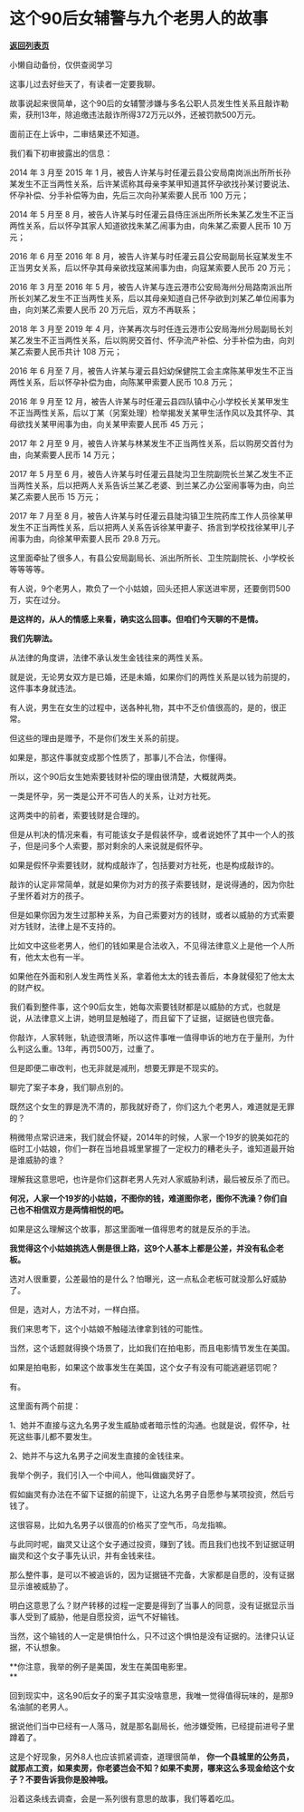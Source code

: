 # 这个90后女辅警与九个老男人的故事

[**返回列表页**](/gzh/记忆承载)

小懒自动备份，仅供查阅学习

这事儿过去好些天了，有读者一定要我聊。  

  

故事说起来很简单，这个90后的女辅警涉嫌与多名公职人员发生性关系且敲诈勒索，获刑13年，除追缴违法敲诈所得372万元以外，还被罚款500万元。  

  

面前正在上诉中，二审结果还不知道。  

  

我们看下初审披露出的信息：  

  

2014 年 3 月至 2015 年 1
月，被告人许某与时任灌云县公安局南岗派出所所长孙某发生不正当两性关系，后许某谎称其母亲李某甲知道其怀孕欲找孙某讨要说法、怀孕补偿、分手补偿等为由，先后三次向孙某索要人民币
100 万元；

  

2014 年 5 月至 8 月，被告人许某与时任灌云县侍庄派出所所长朱某乙发生不正当两性关系，后以怀孕其家人知道欲找朱某乙闹事为由，向朱某乙索要人民币 10
万元；

  

2016 年 6 月至 2016 年 8 月，被告人许某与时任灌云县公安局副局长寇某发生不正当男女关系，后以怀孕其母亲欲找寇某闹事为由，向寇某索要人民币
20 万元；

  

2016 年 3 月至 2016 年 5
月，被告人许某与连云港市公安局海州分局路南派出所所长刘某乙发生不正当两性关系，后以其母亲知道自己怀孕欲到刘某乙单位闹事为由，向刘某乙索要人民币 20
万元后，双方不再联系；

  

2018 年 3 月至 2019 年 4
月，许某再次与时任连云港市公安局海州分局副局长刘某乙发生不正当两性关系，后以购房交首付、怀孕流产补偿、分手补偿为由，向刘某乙索要人民币共计 108 万元；

  

2016 年 6 月至 7 月，被告人许某与灌云县妇幼保健院工会主席陈某甲发生不正当两性关系，后以怀孕补偿为由，向陈某甲索要人民币 10.8 万元；

  

2016 年 9 月至 12
月，被告人许某与时任灌云县四队镇中心小学校长关某甲发生不正当两性关系，后以丁某（另案处理）检举揭发关某甲生活作风以及其怀孕、其母欲找关某甲闹事为由，向关某甲索要人民币
45 万元；

  

2017 年 2 月至 9 月，被告人许某与林某发生不正当两性关系，后以购房交首付为由，向某索要人民币 14 万元；

  

2017 年 5 月至 6
月，被告人许某与时任灌云县陡沟卫生院副院长兰某乙发生不正当两性关系，后以把两人关系告诉兰某乙老婆、到兰某乙办公室闹事等为由，向兰某乙索要人民币 15 万元；

  

2017 年 7 月至 8
月，被告人许某与时任灌云县陡沟镇卫生院药库工作人员徐某甲发生不正当两性关系，后以把两人关系告诉徐某甲妻子、扬言到学校找徐某甲儿子闹事为由，向徐某甲索要人民币
29.8 万元。

  

这里面牵扯了很多人，有县公安局副局长、派出所所长、卫生院副院长、小学校长等等等等。

  

有人说，9个老男人，欺负了一个小姑娘，回头还把人家送进牢房，还要倒罚500万，实在过分。  

  

 **是这样的，从人的情感上来看，确实这么回事。但咱们今天聊的不是情。**

  

 **我们先聊法。**

  

从法律的角度讲，法律不承认发生金钱往来的两性关系。

  

就是说，无论男女双方是已婚，还是未婚，如果你们的两性关系是以钱为前提的，这件事本身就违法。

  

有人说，男生在女生的过程中，送各种礼物，其中不乏价值很高的，是的，很正常。  

  

但这些的理由是赠予，不是你们发生关系的前提。

  

如果是，那这件事就变成那个性质了，那事儿不合法，你懂得。

  

所以，这个90后女生她索要钱财补偿的理由很清楚，大概就两类。  

  

一类是怀孕，另一类是公开不可告人的关系，让对方社死。

  

这两类中的前者，索要钱财是合理的。  

  

但是从判决的情况来看，有可能该女子是假装怀孕，或者说她怀了其中一个人的孩子，但是问多个人索要，那对剩余的人来说就是假怀孕。  

  

如果是假怀孕索要钱财，就构成敲诈了，包括要对方社死，也是构成敲诈的。

  

敲诈的认定非常简单，就是如果你为对方的孩子索要钱财，是说得通的，因为你肚子里怀着对方的孩子。  

  

但是如果你因为发生过那种关系，为自己索要对方的钱财，或者以威胁的方式索要对方钱财，法律上是不支持的。

  

比如文中这些老男人，他们的钱如果是合法收入，不见得法律意义上是他一个人所有，他太太也有一半。

  

如果他在外面和别人发生两性关系，拿着他太太的钱去善后，本身就侵犯了他太太的财产权。

  

我们看到整件事，这个90后女生，她每次索要钱财都是以威胁的方式，也就是说，从法律意义上讲，她明显是触碰了，而且留下了证据，证据链也很完备。

  

你敲诈，人家转账，轨迹很清晰，所以这件事唯一值得申诉的地方在于量刑，为什么判这么重。13年，再罚500万，过重了。

  

但是即便二审改判，也无非就是减刑，想要无罪是不现实的。  

  

聊完了案子本身，我们聊点别的。  

  

既然这个女生的罪是洗不清的，那我就好奇了，你们这九个老男人，难道就是无罪的？

  

稍微带点常识进来，我们就会怀疑，2014年的时候，人家一个19岁的貌美如花的临时工小姑娘，你们一群在当地县城里掌握了一定权力的糟老头子，谁知道最开始是谁威胁的谁？

  

理解我这意思吧，也许是你们这群老男人先对人家威胁利诱，最后被反杀了而已。  

  

 **何况，人家一个19岁的小姑娘，不图你的钱，难道图你老，图你不洗澡？你们自己也不相信双方是两情相悦的吧。**

  

如果是这么理解这个故事，那这里面唯一值得思考的就是反杀的手法。  

  

 **我觉得这个小姑娘挑选人倒是很上路，这9个人基本上都是公差，并没有私企老板。**

  

选对人很重要，公差最怕的是什么？怕曝光，这一点私企老板可就没那么好威胁了。

  

但是，选对人，方法不对，一样白搭。

  

我们来思考下，这个小姑娘不触碰法律拿到钱的可能性。  

  

当然，这个话题就得换个场景了，比如我们在拍电影，而且电影情节发生在美国。  

  

如果是拍电影，如果这个故事发生在美国，这个女子有没有可能逃避惩罚呢？

  

有。

  

这里面有两个前提：  

  

1、她并不直接与这九名男子发生威胁或者暗示性的沟通。也就是说，假怀孕，社死这些事儿都不要发生。

  

2、她并不与这九名男子之间发生直接的金钱往来。  

  

我举个例子，我们引入一个中间人，他叫做幽灵好了。  

  

假如幽灵有办法在不留下证据的前提下，让这九名男子自愿参与某项投资，然后亏钱了。

  

这很容易，比如九名男子以很高的价格买了空气币，乌龙指嘛。

  

与此同时呢，幽灵又让这个女子通过投资，赚到了钱。而且我们也找不到证据证明幽灵和这个女子事先认识，并有金钱来往。  

  

那么整件事，是可以不被追诉的，因为证据链不完备，大家都是自愿的，没有证据显示谁被威胁了。  

  

明白这意思了么？财产转移的过程一定要是得到了当事人的同意，没有证据显示当事人受到了威胁，他是自愿投资，运气不好输钱。  

  

当然，这个输钱的人一定是惧怕什么，只不过这个惧怕是没有证据的。法律只认证据，不认想象。

  

 **你注意，我举的例子是美国，发生在美国电影里。  
**

  

回到现实中，这名90后女子的案子其实没啥意思，我唯一觉得值得玩味的，是那9名油腻的老男人。  

  

据说他们当中已经有一人落马，就是那名副局长，他涉嫌受贿，已经提前进号子里蹲着了。

  

这是个好现象，另外8人也应该抓紧调查，道理很简单，
**你一个县城里的公务员，就那点工资，如果卖房，你老婆岂会不知？如果不卖房，哪来这么多现金给这个女子？不要告诉我你是股神哦。**

  

沿着这条线去调查，会是一系列很有意思的故事，我们等着吃瓜。

